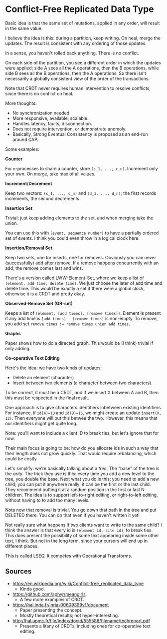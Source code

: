 # Conflict-Free Replicated Data Type

Basic idea is that the same set of mutations, applied in any order,
will result in the same value.

I believe the idea is this: during a partition, keep writing. On heal,
merge the updates. The result is consistent with any ordering of those
updates.

In a sense, you haven't rolled back anything. There is no conflict.

On each side of the partition, you see a different order in which the
updates were applied; side A sees all the A operations, then the B
operations, while side B sees all the B operations, then the A
operations. So there isn't necessarily a globally consistent view of
the order of the transactions.

Note that CRDT never requires human intervention to resolve conflicts,
since there is no conflict on heal.

More thoughts:

* No synchronization needed
* More responsive, available, scalable.
* Handles latency, faults, disconnection.
* Does not require intervention, or demonstrate anomoly.
* Basically, Strong Eventual Consistency is proposed as an end-run
  around CAP.

Some examples:

**Counter**

For `n`-processes to share a counter, store `(c_1, ...,
c_n)`. Increment only your own. On merge, take max of all values.

**Increment/Decrement**

Keep two vectors: `(c_1, ..., c_n)` and `(d_1, ..., d_n)`; the first
records increments, the second decrements.

**Insertion Set**

Trivial; just keep adding elements to the set, and when merging take
the union.

You can use this with `(event, sequence number)` to have a partially
ordered set of events. I think you could even throw in a logical clock
here.

**Insertion/Removal Set**

Keep two sets, one for inserts, one for removes. Obviously you can
never (successfully) add after remove. If a remove happens
concurrently with an add, the remove comes last and wins.

There's a version called LWW-Element-Set, where we keep a list of
`(element, add time, delete time)`. We just choose the later of add
time and delete time. This would be exactly a set if there were a
global clock, otherwise it is a CRDT and pretty okay.

**Observed-Remove Set (OR-set)**

Keeps a list of `(element, [add times], [remove times])`. Element is
present if any add time is `[add times] - [remove times]` is
non-empty. To remove, you add set `remove times := remove times union
add times`.

**Graphs**

Paper shows how to do a directed graph. This would be (I think)
trivial if only adding.

**Co-operative Text Editing**

Here's the idea: we have two kinds of updates:

* Delete an element (character)
* Insert between two elements (a character between two characters).

To be correct, it must be a CRDT, and if we insert X between A and B,
then this must be respected in the final result.

One approach is to give characters identifiers inbetween existing
identifiers. For instance, if `id(A)=10` and `id(B)=15`, we might
create an update `insert(X, 12)`. Then everyone will put this betwee
the two. However, this means that our identifiers might get quite
long.

Note: you'll want to include a client ID to break ties, but let's
ignore that for now.

Their main focus is going to be: how do you allocate ids in such a way
that their length does not grow quickly. That would require
rebalancing, which could be costly.

Let's simplify: we're basically talking about a *tree*. The "base" of
the tree is the *arity*. The trick they use is this: every time you
add a new level to the tree, you double the base. Next what you do is
this: you need to add a new child; you can put it anywhere really; it
can be the first or the last child. They recommend putting it at a
random position in the first or last N children. The idea is to
support left-to-right editing, *or* right-to-left editing, without
having to to add too many levels.

Note now that removal is trivial. You go down that path in the tree
and put DELETED there. You can do that even if you haven't written it
yet!

Not really sure what happens if two clients want to write to the same
child? I think the answer is that every id is `(element id, site id)`,
to break ties. This does present the possibility of some text
appearing inside some other text, I think. But not in the long term,
since your cursors will end up in different places.

This is called LSEQ. It competes with Operational Transforms.

## Sources

* https://en.wikipedia.org/wiki/Conflict-free_replicated_data_type
    * Kinda good.
* https://github.com/aphyr/meangirls
    * A few more examples of CRDT.
* https://hal.inria.fr/inria-00609399v1/document
    * Paper presenting the concept.
    * Mostly theoretical results; not hyper-interesting.
* http://hal.upmc.fr/file/index/docid/555588/filename/techreport.pdf
    * Presents a litany of CRDTs, including ones for co-operative text
      editing.
